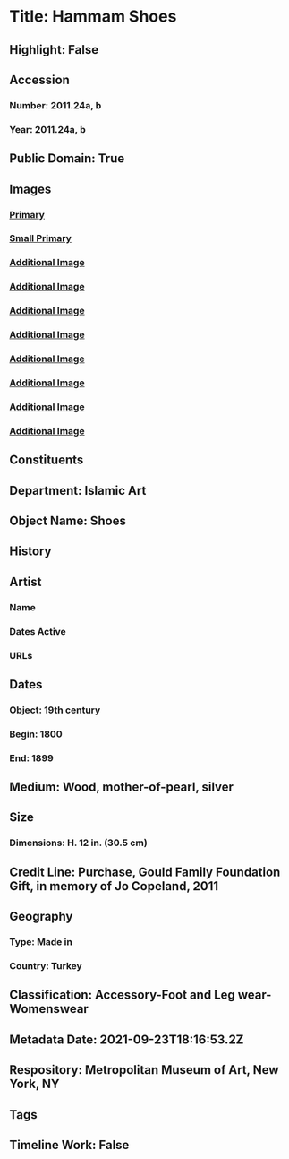 # Title: Hammam Shoes
## Highlight: False
## Accession
### Number: 2011.24a, b
### Year: 2011.24a, b
## Public Domain: True
## Images
### [Primary](https://images.metmuseum.org/CRDImages/is/original/2011.24ab_F.JPG)
### [Small Primary](https://images.metmuseum.org/CRDImages/is/web-large/2011.24ab_F.JPG)
### [Additional Image](https://images.metmuseum.org/CRDImages/is/original/DP-19256-005.jpg)
### [Additional Image](https://images.metmuseum.org/CRDImages/is/original/DP-19256-004.jpg)
### [Additional Image](https://images.metmuseum.org/CRDImages/is/original/DP-19256-003.jpg)
### [Additional Image](https://images.metmuseum.org/CRDImages/is/original/DP-19256-002.jpg)
### [Additional Image](https://images.metmuseum.org/CRDImages/is/original/DP-19256-001.jpg)
### [Additional Image](https://images.metmuseum.org/CRDImages/is/original/2011.24ab_B.jpg)
### [Additional Image](https://images.metmuseum.org/CRDImages/is/original/2011.24a_d.JPG)
### [Additional Image](https://images.metmuseum.org/CRDImages/is/original/2011.24a_d2.JPG)
## Constituents
## Department: Islamic Art
## Object Name: Shoes
## History
## Artist
### Name
### Dates Active
### URLs
## Dates
### Object: 19th century
### Begin: 1800
### End: 1899
## Medium: Wood, mother-of-pearl, silver
## Size
### Dimensions: H. 12 in. (30.5 cm)
## Credit Line: Purchase, Gould Family Foundation Gift, in memory of Jo Copeland, 2011
## Geography
### Type: Made in
### Country: Turkey
## Classification: Accessory-Foot and Leg wear-Womenswear
## Metadata Date: 2021-09-23T18:16:53.2Z
## Respository: Metropolitan Museum of Art, New York, NY
## Tags
## Timeline Work: False
